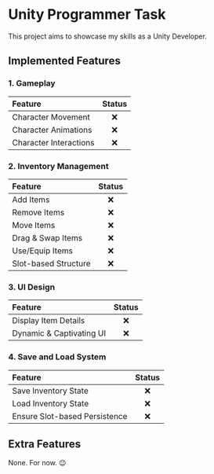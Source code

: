 # Unity Programmer Task

This project aims to showcase my skills as a Unity Developer.

## Implemented Features

### 1. Gameplay

| Feature                |        Status        |
|:-----------------------|:--------------------:|
| Character Movement     |          :x:         |
| Character Animations   |          :x:         |
| Character Interactions |          :x:         |

### 2. Inventory Management

| Feature              |        Status        |
|:---------------------|:--------------------:|
| Add Items            |          :x:         |
| Remove Items         |          :x:         |
| Move Items           |          :x:         |
| Drag & Swap Items    |          :x:         |
| Use/Equip Items      |          :x:         |
| Slot-based Structure |          :x:         |

### 3. UI Design

| Feature                  |        Status        |
|:-------------------------|:--------------------:|
| Display Item Details     |          :x:         |
| Dynamic & Captivating UI |          :x:         |

### 4. Save and Load System

| Feature                       |        Status        |
|:------------------------------|:--------------------:|
| Save Inventory State          |          :x:         |
| Load Inventory State          |          :x:         |
| Ensure Slot-based Persistence |          :x:         |

## Extra Features

None.
For now. :wink:
